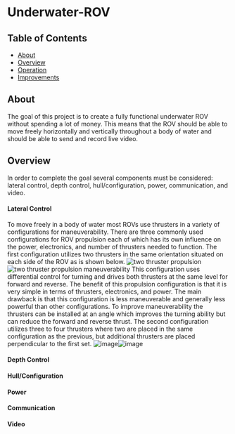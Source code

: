 # Underwater-ROV
## Table of Contents
* [About](#About)
* [Overview](#Overview)
* [Operation](#Operation)
* [Improvements](#Improvements)

## About
The goal of this project is to create a fully functional underwater ROV without spending a lot of money. This means that the ROV should be able to move freely horizontally and vertically throughout a body of water and should be able to send and record live video.

## Overview
In order to complete the goal several components must be considered: lateral control, depth control, hull/configuration, power, communication, and video.
#### Lateral Control
To move freely in a body of water most ROVs use thrusters in a variety of configurations for maneuverability. There are three commonly used configurations for ROV propulsion each of which has its own influence on the power, electronics, and number of thrusters needed to function. The first configuration utilizes two thrusters in the same orientation situated on each side of the ROV as is shown below. 
![two thruster propulsion](https://github.com/JoshCircenis/Underwater-ROV/assets/98178221/8099c511-6530-46c1-86c4-4f44a336e865) ![two thruster propulsion maneuverability](https://github.com/JoshCircenis/Underwater-ROV/assets/98178221/9ca38ea4-d64d-4434-b501-fdb66d61c851)
This configuration uses differential control for turning and drives both thrusters at the same level for forward and reverse. The benefit of this propulsion configuration is that it is very simple in terms of thrusters, electronics, and power. The main drawback is that this configuration is less maneuverable and generally less powerful than other configurations. To improve maneuverability the thrusters can be installed at an angle which improves the turning ability but can reduce the forward and reverse thrust.
The second configuration utilizes three to four thrusters where two are placed in the same configuration as the previous, but additional thrusters are placed perpendicular to the first set.
![image](https://github.com/JoshCircenis/Underwater-ROV/assets/98178221/2091a08d-ef15-451f-8c5d-68c65e38adff)![image](https://github.com/JoshCircenis/Underwater-ROV/assets/98178221/00e6871d-880b-4375-a48e-ec2cab729856)



#### Depth Control
#### Hull/Configuration
#### Power
#### Communication
#### Video
